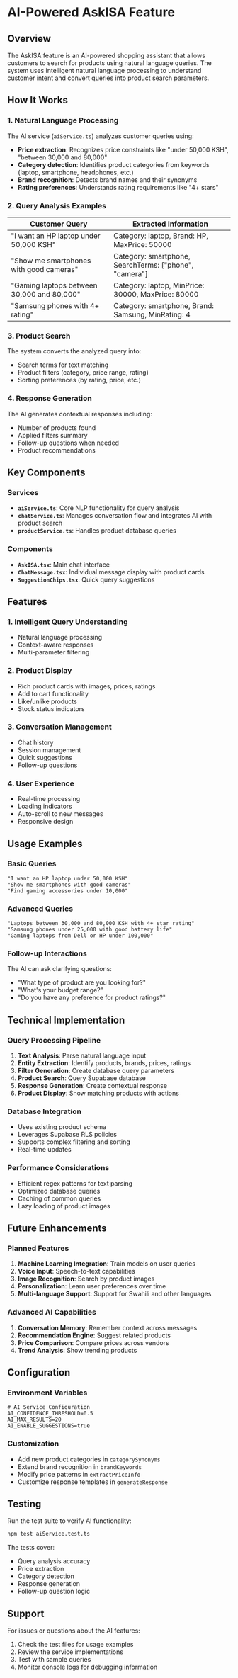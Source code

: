 # AI-Powered AskISA Feature

## Overview

The AskISA feature is an AI-powered shopping assistant that allows customers to search for products using natural language queries. The system uses intelligent natural language processing to understand customer intent and convert queries into product search parameters.

## How It Works

### 1. Natural Language Processing
The AI service (`aiService.ts`) analyzes customer queries using:
- **Price extraction**: Recognizes price constraints like "under 50,000 KSH", "between 30,000 and 80,000"
- **Category detection**: Identifies product categories from keywords (laptop, smartphone, headphones, etc.)
- **Brand recognition**: Detects brand names and their synonyms
- **Rating preferences**: Understands rating requirements like "4+ stars"

### 2. Query Analysis Examples

| Customer Query | Extracted Information |
|----------------|----------------------|
| "I want an HP laptop under 50,000 KSH" | Category: laptop, Brand: HP, MaxPrice: 50000 |
| "Show me smartphones with good cameras" | Category: smartphone, SearchTerms: ["phone", "camera"] |
| "Gaming laptops between 30,000 and 80,000" | Category: laptop, MinPrice: 30000, MaxPrice: 80000 |
| "Samsung phones with 4+ rating" | Category: smartphone, Brand: Samsung, MinRating: 4 |

### 3. Product Search
The system converts the analyzed query into:
- Search terms for text matching
- Product filters (category, price range, rating)
- Sorting preferences (by rating, price, etc.)

### 4. Response Generation
The AI generates contextual responses including:
- Number of products found
- Applied filters summary
- Follow-up questions when needed
- Product recommendations

## Key Components

### Services
- **`aiService.ts`**: Core NLP functionality for query analysis
- **`chatService.ts`**: Manages conversation flow and integrates AI with product search
- **`productService.ts`**: Handles product database queries

### Components
- **`AskISA.tsx`**: Main chat interface
- **`ChatMessage.tsx`**: Individual message display with product cards
- **`SuggestionChips.tsx`**: Quick query suggestions

## Features

### 1. Intelligent Query Understanding
- Natural language processing
- Context-aware responses
- Multi-parameter filtering

### 2. Product Display
- Rich product cards with images, prices, ratings
- Add to cart functionality
- Like/unlike products
- Stock status indicators

### 3. Conversation Management
- Chat history
- Session management
- Quick suggestions
- Follow-up questions

### 4. User Experience
- Real-time processing
- Loading indicators
- Auto-scroll to new messages
- Responsive design

## Usage Examples

### Basic Queries
```
"I want an HP laptop under 50,000 KSH"
"Show me smartphones with good cameras"
"Find gaming accessories under 10,000"
```

### Advanced Queries
```
"Laptops between 30,000 and 80,000 KSH with 4+ star rating"
"Samsung phones under 25,000 with good battery life"
"Gaming laptops from Dell or HP under 100,000"
```

### Follow-up Interactions
The AI can ask clarifying questions:
- "What type of product are you looking for?"
- "What's your budget range?"
- "Do you have any preference for product ratings?"

## Technical Implementation

### Query Processing Pipeline
1. **Text Analysis**: Parse natural language input
2. **Entity Extraction**: Identify products, brands, prices, ratings
3. **Filter Generation**: Create database query parameters
4. **Product Search**: Query Supabase database
5. **Response Generation**: Create contextual response
6. **Product Display**: Show matching products with actions

### Database Integration
- Uses existing product schema
- Leverages Supabase RLS policies
- Supports complex filtering and sorting
- Real-time updates

### Performance Considerations
- Efficient regex patterns for text parsing
- Optimized database queries
- Caching of common queries
- Lazy loading of product images

## Future Enhancements

### Planned Features
1. **Machine Learning Integration**: Train models on user queries
2. **Voice Input**: Speech-to-text capabilities
3. **Image Recognition**: Search by product images
4. **Personalization**: Learn user preferences over time
5. **Multi-language Support**: Support for Swahili and other languages

### Advanced AI Capabilities
1. **Conversation Memory**: Remember context across messages
2. **Recommendation Engine**: Suggest related products
3. **Price Comparison**: Compare prices across vendors
4. **Trend Analysis**: Show trending products

## Configuration

### Environment Variables
```env
# AI Service Configuration
AI_CONFIDENCE_THRESHOLD=0.5
AI_MAX_RESULTS=20
AI_ENABLE_SUGGESTIONS=true
```

### Customization
- Add new product categories in `categorySynonyms`
- Extend brand recognition in `brandKeywords`
- Modify price patterns in `extractPriceInfo`
- Customize response templates in `generateResponse`

## Testing

Run the test suite to verify AI functionality:
```bash
npm test aiService.test.ts
```

The tests cover:
- Query analysis accuracy
- Price extraction
- Category detection
- Response generation
- Follow-up question logic

## Support

For issues or questions about the AI features:
1. Check the test files for usage examples
2. Review the service implementations
3. Test with sample queries
4. Monitor console logs for debugging information 